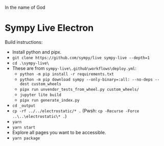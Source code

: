 In the name of God

# Sympy Live Electron

Build instructions:

- Install python and pipx.
- `git clone https://github.com/sympy/live sympy-live --depth=1`
- `cd .\sympy-live\`
- These are from `sympy-live\.github\workflows\deploy.yml`:
    - `python -m pip install -r requirements.txt`
    - `python -m pip download sympy --only-binary=:all: --no-deps --dest custom_wheels`
    - `pipx run unvendor_tests_from_wheel.py custom_wheels/`
    - `jupyter lite build`
    - `pipx run generate_index.py`
- `cd _output`
- `cp -rf ../../electrostatic/* .` (Pwsh: `cp -Recurse -Force ..\..\electrostatic\* .`)
- `yarn`
- `yarn start`
- Explore all pages you want to be accessible.
- `yarn package`
